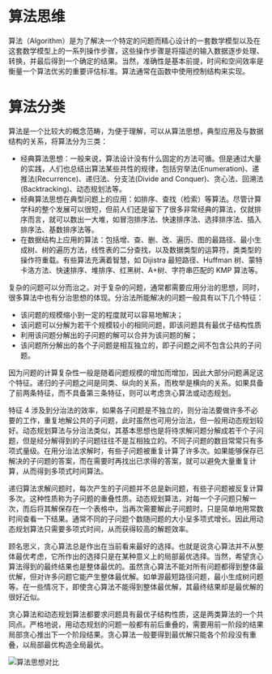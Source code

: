 # 算法思维

算法（Algorithm）是为了解决一个特定的问题而精心设计的一套数学模型以及在这套数学模型上的一系列操作步骤，这些操作步骤是将描述的输入数据逐步处理、转换，并最后得到一个确定的结果。当然，准确性是基本前提，时间和空间效率是衡量一个算法优劣的重要评估标准。算法通常在函数中使用控制结构来实现。

# 算法分类

算法是一个比较大的概念范畴，为便于理解，可以从算法思想，典型应用及与数据结构的关系，将算法分为三类：

- 经典算法思想：一般来说，算法设计没有什么固定的方法可循。但是通过大量的实践，人们也总结出算法某些共性的规律，包括穷举法(Enumeration)、递推法(Recurrence)、递归法、分支法(Divide and Conquer)、贪心法、回溯法(Backtracking)、动态规划法等。
- 经典算法思想在典型问题上的应用：如排序、查找（检索）等算法。尽管计算学科的整个发展可以很短，但前人们还是留下了很多非常经典的算法，仅就排序而言，就可以数出一大堆，如冒泡排序法、快速排序法、选择排序法、插入排序法、基数排序法等。
- 在数据结构上应用的算法：包括增、查、删、改、遍历、图的最路径、最小生成树、树的遍历方法，线性表的二分查找，以及数据类型的运算符，类类型的操作符重载。有些算法充满着智慧，如 Dijistra 最短路径、Huffman 树、蒙特卡洛方法、快速排序、堆排序、红黑树、A+树、字符串匹配的 KMP 算法等。

复杂的问题可以分而治之。对于复杂的问题，通常都需要应用分治的思想，同时，很多算法中也有分治思想的体现。分治法所能解决的问题一般具有以下几个特征：

- 该问题的规模缩小到一定的程度就可以容易地解决；
- 该问题可以分解为若干个规模较小的相同问题，即该问题具有最优子结构性质
- 利用该问题分解出的子问题的解可以合并为该问题的解；
- 该问题所分解出的各个子问题是相互独立的，即子问题之间不包含公共的子问题。

因为问题的计算复杂性一般是随着问题规模的增加而增加，因此大部分问题满足这个特征。递归的子问题之间是同类、纵向的关系，而枚举是横向的关系。如果具备了前两条特征，而不具备第三条特征，则可以考虑贪心算法或动态规划。

特征 4 涉及到分治法的效率，如果各子问题是不独立的，则分治法要做许多不必要的工作，重复地解公共的子问题，此时虽然也可用分治法，但一般用动态规划较好。动态规划算法与分治法类似，其基本思想也是将待求解问题分解成若干个子问题，但是经分解得到的子问题往往不是互相独立的。不同子问题的数目常常只有多项式量级。在用分治法求解时，有些子问题被重复计算了许多次。如果能够保存已解决的子问题的答案，而在需要时再找出已求得的答案，就可以避免大量重复计算，从而得到多项式时间算法。

递归算法求解问题时，每次产生的子问题并不总是新问题，有些子问题被反复计算多次。这种性质称为子问题的重叠性质。动态规划算法，对每一个子问题只解一次，而后将其解保存在一个表格中，当再次需要解此子问题时，只是简单地用常数时间查看一下结果。通常不同的子问题个数随问题的大小呈多项式增长。因此用动态规划算法只需要多项式时间，从而获得较高的解题效率。

顾名思义，贪心算法总是作出在当前看来最好的选择。也就是说贪心算法并不从整体最优考虑，它所作出的选择只是在某种意义上的局部最优选择。当然，希望贪心算法得到的最终结果也是整体最优的。虽然贪心算法不能对所有问题都得到整体最优解，但对许多问题它能产生整体最优解。如单源最短路径问题，最小生成树问题等。在一些情况下，即使贪心算法不能得到整体最优解，其最终结果却是最优解的很好近似。

贪心算法和动态规划算法都要求问题具有最优子结构性质，这是两类算法的一个共同点。严格地说，用动态规划的问题一般都有前后重叠的，需要用前一阶段的结果局部贪心推出下一个阶段结果。贪心算法一般要得到最优解只能各个阶段没有重叠，以局部最优构造全局最优。

![算法思想对比](https://assets.ng-tech.icu/superbed/2021/08/14/611769955132923bf89cc00a.jpg)
